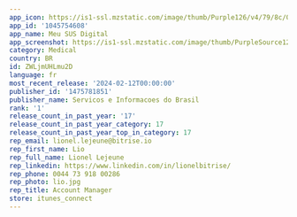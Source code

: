 ```yaml
---
app_icon: https://is1-ssl.mzstatic.com/image/thumb/Purple126/v4/79/8c/01/798c01e7-dfeb-1d68-5f0b-0890d2f00a8d/AppIcon-1x_U007emarketing-0-7-0-85-220.png/1024x1024bb.png
app_id: '1045754608'
app_name: Meu SUS Digital
app_screenshot: https://is1-ssl.mzstatic.com/image/thumb/PurpleSource126/v4/b5/fb/24/b5fb247b-cf99-292d-6085-04e81ef5880b/a5c6fc95-ab5a-4464-9d92-81dfa0cfed76_Screen_1.jpg/1242x2688bb.png
category: Medical
country: BR
id: ZWLjmUHLmu2D
language: fr
most_recent_release: '2024-02-12T00:00:00'
publisher_id: '1475781851'
publisher_name: Servicos e Informacoes do Brasil
rank: '1'
release_count_in_past_year: '17'
release_count_in_past_year_category: 17
release_count_in_past_year_top_in_category: 17
rep_email: lionel.lejeune@bitrise.io
rep_first_name: Lio
rep_full_name: Lionel Lejeune
rep_linkedin: https://www.linkedin.com/in/lionelbitrise/
rep_phone: 0044 73 918 00286
rep_photo: lio.jpg
rep_title: Account Manager
store: itunes_connect
---
```


